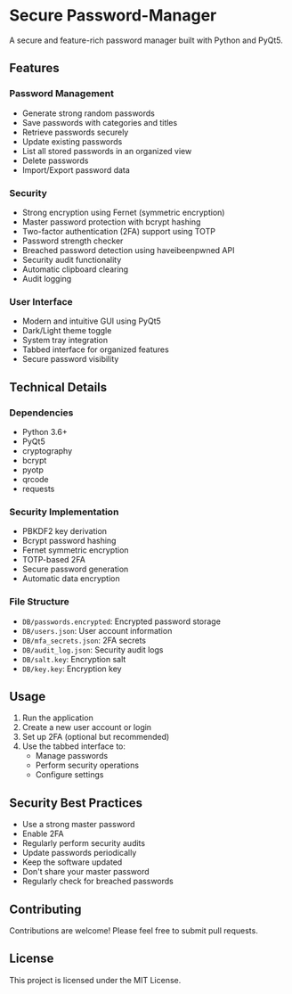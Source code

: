 # Secure Password-Manager

A secure and feature-rich password manager built with Python and PyQt5.

## Features

### Password Management
- Generate strong random passwords
- Save passwords with categories and titles 
- Retrieve passwords securely
- Update existing passwords
- List all stored passwords in an organized view
- Delete passwords
- Import/Export password data

### Security
- Strong encryption using Fernet (symmetric encryption)
- Master password protection with bcrypt hashing
- Two-factor authentication (2FA) support using TOTP
- Password strength checker
- Breached password detection using haveibeenpwned API
- Security audit functionality
- Automatic clipboard clearing
- Audit logging

### User Interface
- Modern and intuitive GUI using PyQt5
- Dark/Light theme toggle
- System tray integration
- Tabbed interface for organized features
- Secure password visibility

## Technical Details

### Dependencies
- Python 3.6+
- PyQt5
- cryptography
- bcrypt
- pyotp
- qrcode
- requests

### Security Implementation
- PBKDF2 key derivation
- Bcrypt password hashing
- Fernet symmetric encryption
- TOTP-based 2FA
- Secure password generation
- Automatic data encryption

### File Structure
- `DB/passwords.encrypted`: Encrypted password storage
- `DB/users.json`: User account information
- `DB/mfa_secrets.json`: 2FA secrets
- `DB/audit_log.json`: Security audit logs
- `DB/salt.key`: Encryption salt
- `DB/key.key`: Encryption key

## Usage

1. Run the application
2. Create a new user account or login
3. Set up 2FA (optional but recommended)
4. Use the tabbed interface to:
   - Manage passwords
   - Perform security operations
   - Configure settings

## Security Best Practices
- Use a strong master password
- Enable 2FA
- Regularly perform security audits
- Update passwords periodically
- Keep the software updated
- Don't share your master password
- Regularly check for breached passwords

## Contributing
Contributions are welcome! Please feel free to submit pull requests.

## License
This project is licensed under the MIT License.
